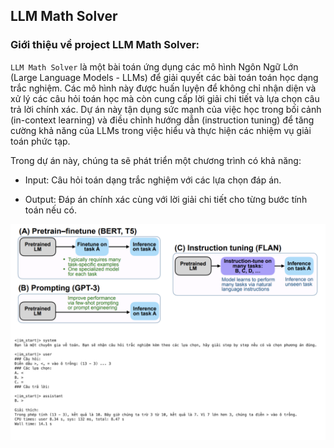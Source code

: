 ## LLM Math Solver


### Giới thiệu về project LLM Math Solver:

`LLM Math Solver` là một bài toán ứng dụng các mô hình Ngôn Ngữ Lớn (Large Language Models - LLMs) để giải quyết các bài toán toán học dạng trắc nghiệm. Các mô hình này được huấn luyện để không chỉ nhận diện và xử lý các câu hỏi toán học mà còn cung cấp lời giải chi tiết và lựa chọn câu trả lời chính xác. Dự án này tận dụng sức mạnh của việc học trong bối cảnh (in-context learning) và điều chỉnh hướng dẫn (instruction tuning) để tăng cường khả năng của LLMs trong việc hiểu và thực hiện các nhiệm vụ giải toán phức tạp.

Trong dự án này, chúng ta sẽ phát triển một chương trình có khả năng:

+ Input: Câu hỏi toán dạng trắc nghiệm với các lựa chọn đáp án.

+ Output: Đáp án chính xác cùng với lời giải chi tiết cho từng bước tính toán nếu có.

![alt text](assets/intro.png)

